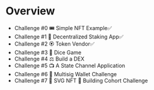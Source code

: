 # Overview

- Challenge #0 🎟 Simple NFT Example✅
- Challenge #1 🥩 Decentralized Staking App✅
- Challenge #2 🏵 Token Vendor✅
- Challenge #3 🎲 Dice Game
- Challenge #4 ⚖️ Build a DEX
- Challenge #5 📺 A State Channel Application
- Challenge #6 👛 Multisig Wallet Challenge
- Challenge #7 🎁 SVG NFT 🎫 Building Cohort Challenge
